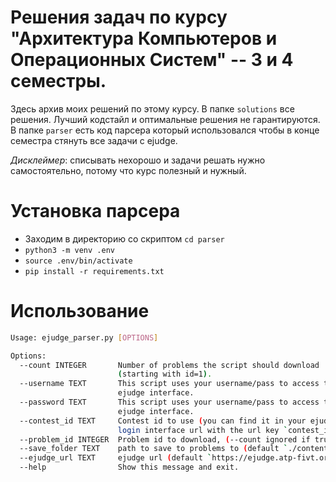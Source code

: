 # Решения задач по курсу "Архитектура Компьютеров и Операционных Систем" -- 3 и 4 семестры.
Здесь архив моих решений по этому курсу.
В папке `solutions` все решения. Лучший кодстайл и оптимальные решения не гарантируются. 
В папке `parser` есть код парсера который использовался чтобы в конце семестра стянуть все задачи с ejudge.  

*Дисклеймер*: списывать нехорошо и задачи решать нужно самостоятельно, потому что курс полезный и нужный.

# Установка парсера
- Заходим в директорию со скриптом `cd parser`
- `python3 -m venv .env`
- `source .env/bin/activate`
- `pip install -r requirements.txt`


# Использование
```bash
Usage: ejudge_parser.py [OPTIONS]

Options:
  --count INTEGER       Number of problems the script should download
                        (starting with id=1).
  --username TEXT       This script uses your username/pass to access the
                        ejudge interface.
  --password TEXT       This script uses your username/pass to access the
                        ejudge interface.
  --contest_id TEXT     Contest id to use (you can find it in your ejudge
                        login interface url with the url key `contest_id`)
  --problem_id INTEGER  Problem id to download, (--count ignored if true)
  --save_folder TEXT    path to save to problems to (default `./content`)
  --ejudge_url TEXT     ejudge url (default `https://ejudge.atp-fivt.org`)
  --help                Show this message and exit.
```